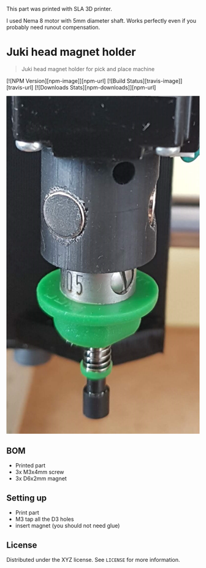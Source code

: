 

This part was printed with SLA 3D printer.

I used Nema 8 motor with 5mm diameter shaft.
Works perfectly even if you probably need runout compensation.



# Juki head magnet holder
> Juki head magnet holder for pick and place machine

[![NPM Version][npm-image]][npm-url]
[![Build Status][travis-image]][travis-url]
[![Downloads Stats][npm-downloads]][npm-url]


![](Juki_magnet_holder.png)

## BOM
- Printed part
- 3x M3x4mm screw
- 3x D6x2mm magnet


## Setting up

- Print part
- M3 tap all the D3 holes
- insert magnet (you should not need glue)




## License

Distributed under the XYZ license. See ``LICENSE`` for more information.

